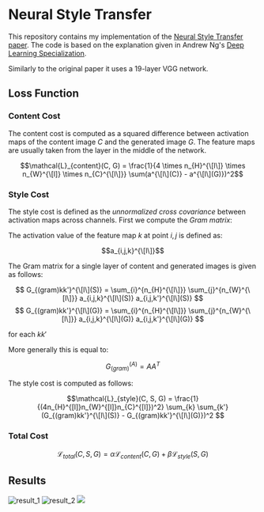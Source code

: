 # Neural Style Transfer
This repository contains my implementation of the [Neural Style Transfer paper](https://www.cv-foundation.org/openaccess/content_cvpr_2016/papers/Gatys_Image_Style_Transfer_CVPR_2016_paper.pdf). The code is based on the explanation given in Andrew Ng's [Deep Learning Specialization](https://www.deeplearning.ai/courses/deep-learning-specialization/).

Similarly to the original paper it uses a 19-layer VGG network.

## Loss Function
### Content Cost
The content cost is computed as a squared difference between activation maps of the content image $C$ and the generated image $G$. The feature maps are usually taken from the layer in the middle of the network.

$$\mathcal{L}_{content}(C, G) = \frac{1}{4 \times n_{H}^{\[l\]} \times n_{W}^{\[l]} \times n_{C}^{\[l\]}} \sum(a^{\[l\](C)} - a^{\[l\](G)})^2$$

### Style Cost

The style cost is defined as the *unnormalized cross covariance* between activation maps across channels.
First we compute the *Gram matrix*:

The activation value of the feature map $k$ at point $i,j$ is defined as:

$$a_{i,j,k}^{\[l\]}$$

The Gram matrix for a single layer of content and generated images is given as follows:

$$ G_{(gram)kk'}^{\[l\](S)} = \sum_{i}^{n_{H}^{\[l\]}} \sum_{j}^{n_{W}^{\[l\]}} a_{i,j,k}^{\[l\](S)} a_{i,j,k'}^{\[l\](S)} $$
$$ G_{(gram)kk'}^{\[l\](G)} = \sum_{i}^{n_{H}^{\[l\]}} \sum_{j}^{n_{W}^{\[l\]}} a_{i,j,k}^{\[l\](G)} a_{i,j,k'}^{\[l\](G)} $$

for each $kk'$

More generally this is equal to:

$$ G_{(gram)}^{(A)} = AA^{T} $$ 

The style cost is computed as follows:

$$\mathcal{L}_{style}(C, S, G) = \frac{1}{(4n_{H}^{[l]}n_{W}^{[l]}n_{C}^{[l]})^2} \sum_{k} \sum_{k'} (G_{(gram)kk'}^{\[l\](S)} - G_{(gram)kk'}^{\[l\](G)})^2 $$

### Total Cost

$$\mathcal{L}_{total}(C, S, G) = \alpha \mathcal{L}_{content}(C, G) + \beta \mathcal{L}_{style}(S, G)$$

## Results
![result_1](https://user-images.githubusercontent.com/49316611/202245901-86a635c4-4299-409c-912d-a7cdad7cb5bb.png)
![result_2](https://user-images.githubusercontent.com/49316611/202245909-c8166e7e-5bb9-4237-bd4d-d740994413a6.png)
![](https://github.com/iamkzntsv/neural-style-transfer/blob/main/nst.gif)
